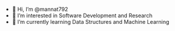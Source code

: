 - 👋 Hi, I’m @mannat792
- 👀 I’m interested in Software Development and Research
- 🌱 I’m currently learning Data Structures and Machine Learning

<!---
mannat792/mannat792 is a ✨ special ✨ repository because its `README.md` (this file) appears on your GitHub profile.
You can click the Preview link to take a look at your changes.
--->
